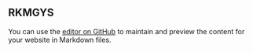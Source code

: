 ## RKMGYS

You can use the [editor on GitHub](https://github.com/RKMGYS/RKMGYS.github.io/edit/master/README.md) to maintain and preview the content for your website in Markdown files.










